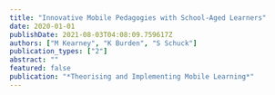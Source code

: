 ```yaml
---
title: "Innovative Mobile Pedagogies with School-Aged Learners"
date: 2020-01-01
publishDate: 2021-08-03T04:08:09.759617Z
authors: ["M Kearney", "K Burden", "S Schuck"]
publication_types: ["2"]
abstract: ""
featured: false
publication: "*Theorising and Implementing Mobile Learning*"
---
```


